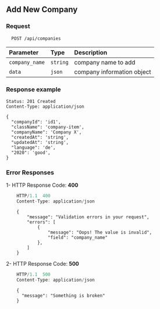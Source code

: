 ## Add New Company

### Request

```http
  POST /api/companies
```

| Parameter      | Type     | Description                |
| :------------- | :------- | :------------------------- |
| `company_name` | `string` | company name to add        |
| `data`         | `json`   | company information object |

### Response example

```
Status: 201 Created
Content-Type: application/json
```

```
{
  "companyId": 'id1',
  "className": 'company-item',
  "companyName": 'Company X',
  "createdAt": 'string',
  "updatedAt": 'string',
  "language": 'de',
  "2020": 'good',
}
```

### Error Responses

1- HTTP Response Code: **400**

```javascript
    HTTP/1.1  400
    Content-Type: application/json
```

```
    {
        "message": "Validation errors in your request",
        "errors": [
            {
                "message": "Oops! The value is invalid",
                "field": "company_name"
            },
        ]
    }
```

2- HTTP Response Code: **500**

```javascript
    HTTP/1.1  500
    Content-Type: application/json
```

```
    {
      "message": "Something is broken"
    }
```
